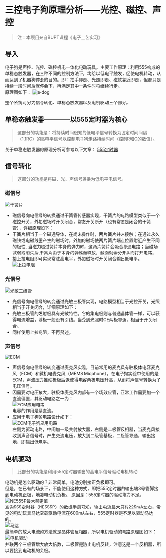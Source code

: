 # 三控电子狗原理分析——光控、磁控、声控

> 注：本项目来自BUPT课程《电子工艺实习》
## 导入
电子狗是声控、光控、磁控机电一体化电动玩具。主要工作原理：利用555构成的单稳态触发器，在三种不同的控制方法下，均给以低电平触发，促使电机转动，从而达到了机器狗停走的目的。即：拍手即走、光照即走、磁铁靠近即走，但都只是持续一段时间后就停会下，再满足其中一条件时将继续行走。   
原理图如下：
![e-dog](/image/e-dog/e-dog.jpg)

整个系统可分为信号转化、单稳态触发器以及电机驱动三个部分。
## 单稳态触发器————以555定时器为核心
> 这部分的功能是：将持续时间很短的低电平信号转换为固定时间间隔（1.1RC）的高电平信号以控制电子狗走路持续时间（控制R和C的数值）。 

关于单稳态触发器的原理分析可参考以下文章： 
[555定时器](https://leeshy-tech.github.io/555timer/)    
## 信号转化
> 这部分的功能是将磁、光、声信号转换为低电平电信号。

### 磁信号
![干簧片](/image/e-dog/干簧片.jpg)
- 磁信号向电信号的转换通过干簧管传感器实现，干簧片的电路模型类似于一个磁控开关，外加磁场时开关闭合，常态开关断开（也有常态是闭合的干簧管），详细原理如下：
- 干簧片相当于一个磁通导体，在尚未操作时，两片簧片并未接触；在通过永久磁铁或电磁线圈产生的磁场时，外加的磁场使两片簧片端点位置附近产生不同的极性, 当磁力超过簧片本身的弹力时，这两片簧片会吸合导通电路；当磁场减弱或消失后,干簧片由于本身的弹性而释放，触面就会分开从而打开电路。
- 接上拉电阻即可实现常驻高电平，外加磁场时开关闭合输出低电平。  
![上拉电阻](/image/e-dog/上拉电阻.jpg)
### 光信号
![光敏三级管](/image/e-dog/光敏三极管.jpg)
- 光信号向电信号的转变通过光敏三极管实现，电路模型相当于光控开关，光照相当于开关闭合，详细原理如下：
- 光敏三极管的发射极具有光敏特性。它的集电极则与普通晶体管一样，可以获得电流增益，基极一般没有引线。当受到光照时CE两极导通，相当于开关闭合。
- 同样使用上拉电阻，不再赘述。
### 声信号
![ECM](/image/e-dog/ECM.jpg)
- 声信号向电信号的转变通过麦克风实现，目前常用的麦克风有驻极体电容麦克风（ECM）和微机电麦克风（MEMS Micphone）。在电子狗实验中使用的是ECM，声波压力推动极板后退使得电容两极电压升高，从而将声信号转换为了电压信号。
- 因需要对电压放大，驻极体麦克风内部有一个场效应管，正常工作需要加一个直流偏置，其驱动电路之一为：  
![ECM应用电路](/image/e-dog/ECM应用电路.jpg)    
电容的作用是隔直流。
- 应用于电子狗的电路设计如下：  
![ECM电子狗应用电路](/image/e-dog/ECM电子狗应用电路.jpg)    
左侧为驱动电路，中间加一级共射放大器，右侧是二极管反相器，当麦克风接收到声音信号时，产生交流电压，放大到二级管基极，二极管导通，输出接地，即输出低电平。
## 电机驱动
> 此部分的功能是利用555定时器输出的高电平信号驱动电机转动   

电动机是怎么驱动的？非常简单，电池分别接正负极即可。    
但是，在已有的场景下，不能使用这种方式，即把555定时器的输出端3号管脚接到电动机正极，地接电动机负极。
原因是：555定时器的驱动能力不足。   
![NE555P最大额定值](/image/e-dog/NE555P最大额定值.jpg)  
查询555定时器（NE555P）的数据手册可知，输出电流最大只有225mA左右，常见的电动玩具马达空载驱动电流在600mA左右，555定时器是不足以驱动马达的。    
![马达](/image/e-dog/马达.jpg)  
最简单的放大电流的方法就是晶体管反相器，所以电机驱动的电路原理图如下：  
![电机驱动](/image/e-dog/电机驱动.jpg)  
并联两个三极管增大放大倍数，二极管是防止电机反转，注意这是一个反相器，所以要接到电动机的负极。
